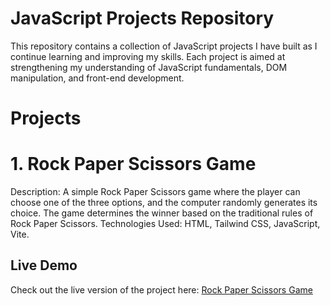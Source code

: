 # JavaScript Projects Repository
This repository contains a collection of JavaScript projects I have built as I continue learning and improving my skills. Each project is aimed at strengthening my understanding of JavaScript fundamentals, DOM manipulation, and front-end development.

# Projects
# 1. Rock Paper Scissors Game

Description: A simple Rock Paper Scissors game where the player can choose one of the three options, and the computer randomly generates its choice. The game determines the winner based on the traditional rules of Rock Paper Scissors.
Technologies Used: HTML, Tailwind CSS, JavaScript, Vite.

## Live Demo

Check out the live version of the project here: [Rock Paper Scissors Game](https://ravitej2005.github.io/JavaScript-Projects/Rock-Paper-Scissors/index.html)

